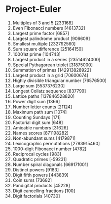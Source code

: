 # Project-Euler

1) Multiples of 3 and 5 [233168]
2) Even Fibonacci numbers [4613732]
3) Largest prime factor [6857]
4) Largest palindrome product [906609]
5) Smallest multiple [232792560]
6) Sum square difference [25164150]
7) 10001st prime [104743]
8) Largest product in a series [23514624000]
9) Special Pythagorean triplet [31875000]
10) Summation of primes [142913828922]
11) Largest product in a grid [70600674]
12) Highly divisible triangular number [76576500]
13) Large sum [5537376230]
14) Longest Collatz sequence [837799]
15) Lattice paths [137846528820]
16) Power digit sum [1366]
17) Number letter counts [21124]
18) Maximum path sum [1074]
19) Counting Sundays [171]
20) Factorial digit sum [648]
21) Amicable numbers [31626]
22) Names scores [871198282]
23) Non-abundant sums [4179871]
24) Lexicographic permutations [2783915460]
25) 1000-digit Fibonacci number [4782]
26) Reciprocal cycles [983]
27) Quadratic primes [-59231]
28) Number spiral diagonals [669171001]
29) Distinct powers [9183]
30) Digit fifth powers [443839]
31) Coin sums [73682]
32) Pandigital products [45228]
33) Digit cancelling fractions [100]
34) Digit factorials [40730]
  

